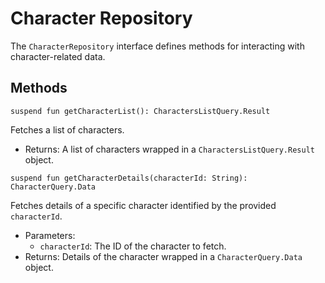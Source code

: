 # Character Repository

The `CharacterRepository` interface defines methods for interacting with character-related data.

## Methods

`suspend fun getCharacterList(): CharactersListQuery.Result`

Fetches a list of characters.

- Returns: A list of characters wrapped in a `CharactersListQuery.Result` object.

`suspend fun getCharacterDetails(characterId: String): CharacterQuery.Data`

Fetches details of a specific character identified by the provided `characterId`.

- Parameters:
  - `characterId`: The ID of the character to fetch.
- Returns: Details of the character wrapped in a `CharacterQuery.Data` object.
